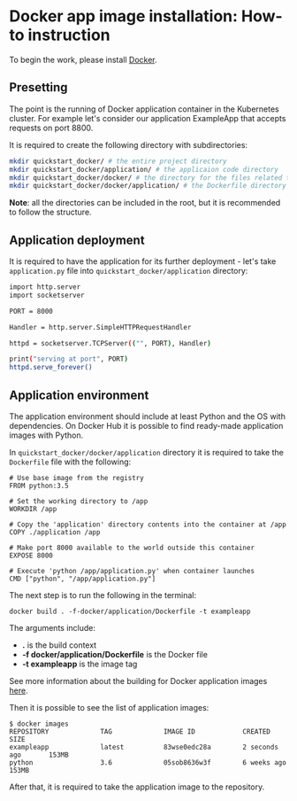 
# Docker app image installation: How-to instruction

To begin the work, please install [Docker](https://www.docker.com/products/docker-desktop).
## Presetting
The point is the running of Docker application container in the Kubernetes cluster.
For example let's consider our application ExampleApp that accepts requests on port 8800.

It is required to create the following directory with subdirectories:
```sh
mkdir quickstart_docker/ # the entire project directory
mkdir quickstart_docker/application/ # the applicaion code directory
mkdir quickstart_docker/docker/ # the directory for the files related to Docker 
mkdir quickstart_docker/docker/application/ # the Dockerfile directory for the application
```
**Note**: all the directories can be included in the root, but it is recommended to follow the structure.
## Application deployment
It is required to have the application for its further deployment - let's take `application.py` file into  `quickstart_docker/application` directory:
```sh
import http.server
import socketserver

PORT = 8000

Handler = http.server.SimpleHTTPRequestHandler

httpd = socketserver.TCPServer(("", PORT), Handler)

print("serving at port", PORT)
httpd.serve_forever()
```
## Application environment
The application environment should include at least Python and the OS with dependencies. On  Docker Hub it is possible to find ready-made application images with Python.

In `quickstart_docker/docker/application` directory it is required to take the `Dockerfile` file with the following:
```
# Use base image from the registry
FROM python:3.5

# Set the working directory to /app
WORKDIR /app

# Copy the 'application' directory contents into the container at /app
COPY ./application /app

# Make port 8000 available to the world outside this container
EXPOSE 8000

# Execute 'python /app/application.py' when container launches
CMD ["python", "/app/application.py"]
```
The next step is to run the following in the terminal:
```
docker build . -f-docker/application/Dockerfile -t exampleapp
```
The arguments include:
- **.** is the build context
- **-f docker/application/Dockerfile** is the Docker file
- **-t exampleapp** is the image tag

See more information about the building for Docker application images [here](https://docs.docker.com/engine/reference/builder/).

Then it is possible to see the list of application images:
```
$ docker images
REPOSITORY             TAG             IMAGE ID            CREATED             SIZE
exampleapp             latest          83wse0edc28a        2 seconds ago       153MB
python                 3.6             05sob8636w3f        6 weeks ago         153MB
```
After that, it is required to take the application image to the repository.

